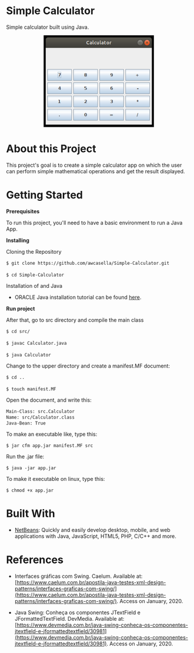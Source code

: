 # Simple Calculator
Simple calculator built using Java.

<p align="center">
    <img width="300" height="250" src="Screenshot.png">
</p>

# About this Project

This project's goal is to create a simple calculator app on which the user can perform simple mathematical operations and get the result displayed.

# Getting Started

**Prerequisites**

To run this project, you'll need to have a basic environment to run a Java App.

**Installing**

Cloning the Repository

    $ git clone https://github.com/awcasella/Simple-Calculator.git

    $ cd Simple-Calculator
  
Installation of and Java

- ORACLE Java installation tutorial can be found [here](https://www.edivaldobrito.com.br/oracle-java-no-ubuntu-18-04-lts/).

**Run project**

After that, go to src directory and compile the main class

    $ cd src/
    
    $ javac Calculator.java
    
    $ java Calculator

Change to the upper directory and create a manifest.MF document:

    $ cd ..
    
    $ touch manifest.MF

Open the document, and write this:

    Main-Class: src.Calculator
    Name: src/Calculator.class
    Java-Bean: True

To make an executable like, type this:

    $ jar cfm app.jar manifest.MF src

Run the .jar file:

    $ java -jar app.jar

To make it executable on linux, type this:
    
    $ chmod +x app.jar


# Built With

- [NetBeans](https://netbeans.org): Quickly and easily develop desktop, mobile, and web applications with Java, JavaScript, HTML5, PHP, C/C++ and more.

# References

- Interfaces gráficas com Swing. Caelum. Available at: [https://www.caelum.com.br/apostila-java-testes-xml-design-patterns/interfaces-graficas-com-swing/](https://www.caelum.com.br/apostila-java-testes-xml-design-patterns/interfaces-graficas-com-swing/). Access on January, 2020.
 
- Java Swing: Conheça os componentes JTextField e JFormattedTextField. DevMedia. Available at: [https://www.devmedia.com.br/java-swing-conheca-os-componentes-jtextfield-e-jformattedtextfield/30981](https://www.devmedia.com.br/java-swing-conheca-os-componentes-jtextfield-e-jformattedtextfield/30981). Access on January, 2020.
